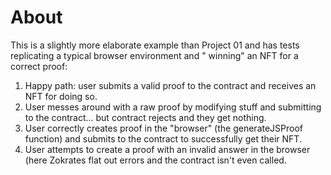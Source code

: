 # About

This is a slightly more elaborate example than Project 01 and has tests replicating a typical browser environment and "
winning" an NFT for a correct proof:

1) Happy path: user submits a valid proof to the contract and receives an NFT for doing so.
2) User messes around with a raw proof by modifying stuff and submitting to the contract... but contract rejects and
   they get nothing.
3) User correctly creates proof in the "browser" (the generateJSProof function) and submits to the contract to
   successfully get their NFT.
4) User attempts to create a proof with an invalid answer in the browser (here Zokrates flat out errors and the contract
   isn't even called.
